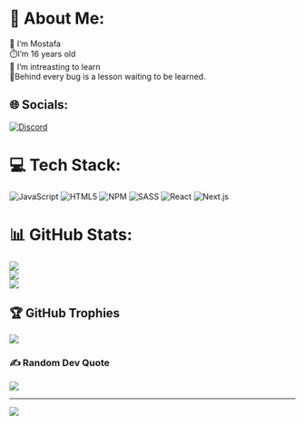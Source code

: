 # 💫 About Me:
🔭 I’m Mostafa<br>⏱️I’m 16 years old<br>🤝 I’m intreasting to learn<br>💬Behind every bug is a lesson waiting to be learned.<br>


## 🌐 Socials:
[![Discord](https://img.shields.io/badge/Discord-%237289DA.svg?logo=discord&logoColor=white)](https://discord.com/users/996590624641929226) 

# 💻 Tech Stack:
![JavaScript](https://img.shields.io/badge/javascript-%23323330.svg?style=for-the-badge&logo=javascript&logoColor=%23F7DF1E) ![HTML5](https://img.shields.io/badge/html5-%23E34F26.svg?style=for-the-badge&logo=html5&logoColor=white) ![NPM](https://img.shields.io/badge/NPM-%23CB3837.svg?style=for-the-badge&logo=npm&logoColor=white) ![SASS](https://img.shields.io/badge/SASS-hotpink.svg?style=for-the-badge&logo=SASS&logoColor=white) ![React](https://img.shields.io/badge/react-%2320232a.svg?style=for-the-badge&logo=react&logoColor=%2361DAFB) ![Next.js](https://img.shields.io/badge/react-%2320232a.svg?style=for-the-badge&logo=next.js&logoColor=%2361DAFB)
# 📊 GitHub Stats:
![](https://github-readme-stats.vercel.app/api?username=NarutoMostafa&theme=dark&hide_border=false&include_all_commits=true&count_private=false)<br/>
![](https://github-readme-streak-stats.herokuapp.com/?user=NarutoMostafa&theme=dark&hide_border=false)<br/>
![](https://github-readme-stats.vercel.app/api/top-langs/?username=NarutoMostafa&theme=dark&hide_border=false&include_all_commits=true&count_private=false&layout=compact)

## 🏆 GitHub Trophies
![](https://github-profile-trophy.vercel.app/?username=NarutoMostafa&theme=radical&no-frame=true&no-bg=true&margin-w=4)

### ✍️ Random Dev Quote
![](https://quotes-github-readme.vercel.app/api?type=vetical&theme=radical)

---
[![](https://visitcount.itsvg.in/api?id=NarutoMostafa&icon=10&color=0)](https://visitcount.itsvg.in)
